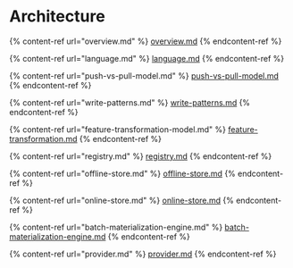 # Architecture

{% content-ref url="overview.md" %}
[overview.md](overview.md)
{% endcontent-ref %}

{% content-ref url="language.md" %}
[language.md](language.md)
{% endcontent-ref %}

{% content-ref url="push-vs-pull-model.md" %}
[push-vs-pull-model.md](push-vs-pull-model.md)
{% endcontent-ref %}

{% content-ref url="write-patterns.md" %}
[write-patterns.md](write-patterns.md)
{% endcontent-ref %}

{% content-ref url="feature-transformation-model.md" %}
[feature-transformation.md](feature-transformation.md)
{% endcontent-ref %}

{% content-ref url="registry.md" %}
[registry.md](registry.md)
{% endcontent-ref %}

{% content-ref url="offline-store.md" %}
[offline-store.md](offline-store.md)
{% endcontent-ref %}

{% content-ref url="online-store.md" %}
[online-store.md](online-store.md)
{% endcontent-ref %}

{% content-ref url="batch-materialization-engine.md" %}
[batch-materialization-engine.md](batch-materialization-engine.md)
{% endcontent-ref %}

{% content-ref url="provider.md" %}
[provider.md](provider.md)
{% endcontent-ref %}
